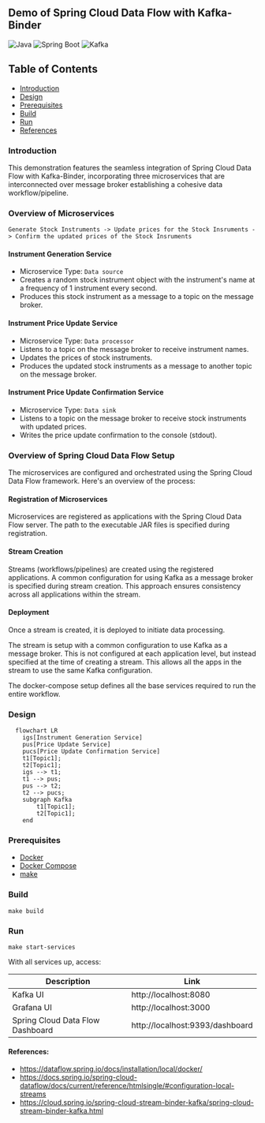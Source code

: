## Demo of Spring Cloud Data Flow with Kafka-Binder

![Java](https://img.shields.io/badge/Java-8-green.svg)
![Spring Boot](https://img.shields.io/badge/Spring_Boot-2-green.svg)
![Kafka](https://img.shields.io/badge/Confluent--Kafka-7.3.2%2B-red.svg)

## Table of Contents

- [Introduction](#introduction)
- [Design](#design)
- [Prerequisites](#prerequisites)
- [Build](#build)
- [Run](#run)
- [References](#references)

### Introduction

This demonstration features the seamless integration of Spring Cloud Data Flow with Kafka-Binder, incorporating three
microservices that are interconnected over message broker establishing a cohesive data workflow/pipeline.

### Overview of Microservices

```
Generate Stock Instruments -> Update prices for the Stock Insruments -> Confirm the updated prices of the Stock Insruments
```

#### Instrument Generation Service

- Microservice Type: `Data source`
- Creates a random stock instrument object with the instrument's name at a frequency of 1 instrument every second.
- Produces this stock instrument as a message to a topic on the message broker.

#### Instrument Price Update Service

- Microservice Type: `Data processor`
- Listens to a topic on the message broker to receive instrument names.
- Updates the prices of stock instruments.
- Produces the updated stock instruments as a message to another topic on the message broker.

#### Instrument Price Update Confirmation Service

- Microservice Type: `Data sink`
- Listens to a topic on the message broker to receive stock instruments with updated prices.
- Writes the price update confirmation to the console (stdout).

### Overview of Spring Cloud Data Flow Setup

The microservices are configured and orchestrated using the Spring Cloud Data Flow framework.
Here's an overview of the
process:

#### Registration of Microservices

Microservices are registered as applications with the Spring Cloud Data Flow server.
The path to the executable JAR files is specified during registration.

#### Stream Creation

Streams (workflows/pipelines) are created using the registered applications.
A common configuration for using Kafka as a message broker is specified during stream creation.
This approach ensures consistency across all applications within the stream.

#### Deployment

Once a stream is created, it is deployed to initiate data processing.

The stream is setup with a common configuration to use Kafka as a message broker. This is not configured at each
application level, but instead specified at the time of creating a stream. This allows all the apps in the stream to
use the same Kafka configuration.

The docker-compose setup defines all the base services required to run the entire workflow.

### Design

```mermaid
  flowchart LR
    igs[Instrument Generation Service]
    pus[Price Update Service]
    pucs[Price Update Confirmation Service]
    t1[Topic1];
    t2[Topic1];
    igs --> t1;
    t1 --> pus;
    pus --> t2;
    t2 --> pucs;
    subgraph Kafka
        t1[Topic1];
        t2[Topic1];
    end
```

### Prerequisites

- [Docker](https://www.docker.com/products/docker-desktop/)
- [Docker Compose](https://docs.docker.com/compose/)
- [make](https://formulae.brew.sh/formula/make)

### Build

```shell
make build
```

### Run

```shell
make start-services
```

With all services up, access:

| Description                      | Link                            |
|----------------------------------|---------------------------------|
| Kafka UI                         | http://localhost:8080           | 
| Grafana UI                       | http://localhost:3000           |                 
| Spring Cloud Data Flow Dashboard | http://localhost:9393/dashboard |                 

#### References:

- https://dataflow.spring.io/docs/installation/local/docker/
- https://docs.spring.io/spring-cloud-dataflow/docs/current/reference/htmlsingle/#configuration-local-streams
- https://cloud.spring.io/spring-cloud-stream-binder-kafka/spring-cloud-stream-binder-kafka.html
